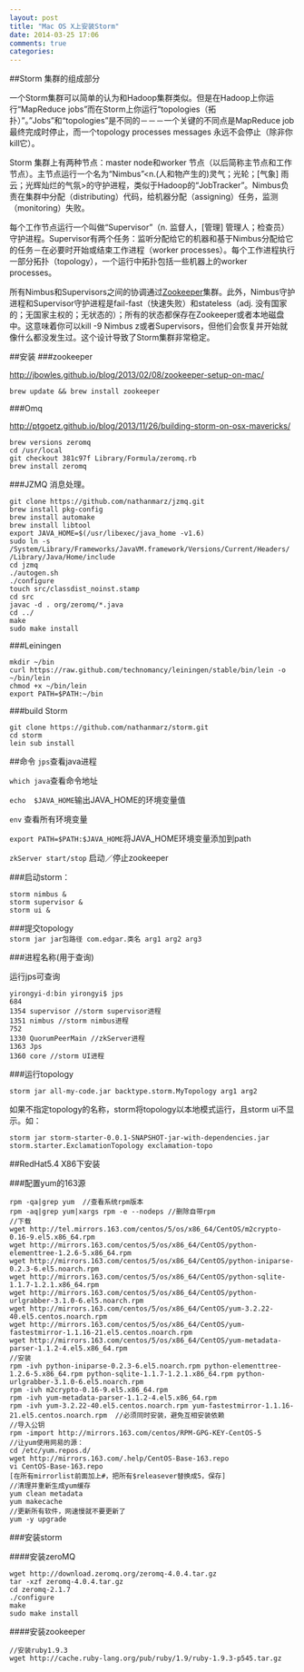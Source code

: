```yaml
---
layout: post
title: "Mac OS X上安装Storm"
date: 2014-03-25 17:06
comments: true
categories: 
---
```


##Storm 集群的组成部分

一个Storm集群可以简单的认为和Hadoop集群类似。但是在Hadoop上你运行“MapReduce jobs”而在Storm上你运行“topologies（拓扑）”。”Jobs”和“topologies”是不同的－－－一个关键的不同点是MapReduce job最终完成时停止，而一个topology processes messages 永远不会停止（除非你kill它）。<!--more-->    

Storm 集群上有两种节点：master node和worker 节点（以后简称主节点和工作节点）。主节点运行一个名为“Nimbus”<n.(人和物产生的)灵气；光轮；[气象] 雨云；光辉灿烂的气氛>的守护进程，类似于Hadoop的“JobTracker”。Nimbus负责在集群中分配（distributing）代码，给机器分配（assigning）任务，监测（monitoring）失败。   

每个工作节点运行一个叫做“Supervisor”（n. 监督人，[管理] 管理人；检查员）守护进程。Supervisor有两个任务：监听分配给它的机器和基于Nimbus分配给它的任务－在必要时开始或结束工作进程（worker processes）。每个工作进程执行一部分拓扑（topology），一个运行中拓扑包括一些机器上的worker processes。  



所有Nimbus和Supervisors之间的协调通过[Zookeeper](http://zookeeper.apache.org/)集群。此外，Nimbus守护进程和Supervisor守护进程是fail-fast（快速失败）和stateless（adj. 没有国家的；无国家主权的；无状态的）；所有的状态都保存在Zookeeper或者本地磁盘中。这意味着你可以kill  -9 Nimbus z或者Supervisors，但他们会恢复并开始就像什么都没发生过。这个设计导致了Storm集群非常稳定。   

##安装
###zookeeper  

http://jbowles.github.io/blog/2013/02/08/zookeeper-setup-on-mac/  


```
brew update && brew install zookeeper
```  


###Omq

http://ptgoetz.github.io/blog/2013/11/26/building-storm-on-osx-mavericks/   

```
brew versions zeromq
cd /usr/local
git checkout 381c97f Library/Formula/zeromq.rb
brew install zeromq
```  

###JZMQ
消息处理。

```
git clone https://github.com/nathanmarz/jzmq.git
brew install pkg-config
brew install automake
brew install libtool
export JAVA_HOME=$(/usr/libexec/java_home -v1.6)
sudo ln -s /System/Library/Frameworks/JavaVM.framework/Versions/Current/Headers/ /Library/Java/Home/include
cd jzmq
./autogen.sh
./configure
touch src/classdist_noinst.stamp
cd src
javac -d . org/zeromq/*.java
cd ../
make
sudo make install
```

###Leiningen  

``` 
mkdir ~/bin
curl https://raw.github.com/technomancy/leiningen/stable/bin/lein -o ~/bin/lein
chmod +x ~/bin/lein
export PATH=$PATH:~/bin
```

###build Storm

```
git clone https://github.com/nathanmarz/storm.git
cd storm
lein sub install
```


##命令
`jps`查看java进程

`which java`查看命令地址  

`echo  $JAVA_HOME`输出JAVA_HOME的环境变量值   

`env` 查看所有环境变量  

`export PATH=$PATH:$JAVA_HOME`将JAVA_HOME环境变量添加到path 

`zkServer start/stop` 启动／停止zookeeper

###启动storm：

```
storm nimbus &
storm supervisor &
storm ui &
```  


###提交topology  
`storm jar jar包路径 com.edgar.类名 arg1 arg2 arg3`  

###进程名称(用于查询)

运行jps可查询


```
yirongyi-d:bin yirongyi$ jps
684
1354 supervisor //storm supervisor进程
1351 nimbus //storm nimbus进程
752
1330 QuorumPeerMain //zkServer进程
1363 Jps
1360 core //storm UI进程
```

###运行topology

`storm jar all-my-code.jar backtype.storm.MyTopology arg1 arg2`

如果不指定topology的名称，storm将topology以本地模式运行，且storm ui不显示。如：

`storm jar storm-starter-0.0.1-SNAPSHOT-jar-with-dependencies.jar
storm.starter.ExclamationTopology exclamation-topo`

##RedHat5.4 X86下安装

###配置yum的163源

```
rpm -qa|grep yum  //查看系统rpm版本
rpm -aq|grep yum|xargs rpm -e --nodeps //删除自带rpm
//下载
wget http://tel.mirrors.163.com/centos/5/os/x86_64/CentOS/m2crypto-0.16-9.el5.x86_64.rpm
wget http://mirrors.163.com/centos/5/os/x86_64/CentOS/python-elementtree-1.2.6-5.x86_64.rpm
wget http://mirrors.163.com/centos/5/os/x86_64/CentOS/python-iniparse-0.2.3-6.el5.noarch.rpm
wget http://mirrors.163.com/centos/5/os/x86_64/CentOS/python-sqlite-1.1.7-1.2.1.x86_64.rpm
wget http://mirrors.163.com/centos/5/os/x86_64/CentOS/python-urlgrabber-3.1.0-6.el5.noarch.rpm
wget http://mirrors.163.com/centos/5/os/x86_64/CentOS/yum-3.2.22-40.el5.centos.noarch.rpm
wget http://mirrors.163.com/centos/5/os/x86_64/CentOS/yum-fastestmirror-1.1.16-21.el5.centos.noarch.rpm
wget http://mirrors.163.com/centos/5/os/x86_64/CentOS/yum-metadata-parser-1.1.2-4.el5.x86_64.rpm
//安装
rpm -ivh python-iniparse-0.2.3-6.el5.noarch.rpm python-elementtree-1.2.6-5.x86_64.rpm python-sqlite-1.1.7-1.2.1.x86_64.rpm python-urlgrabber-3.1.0-6.el5.noarch.rpm
rpm -ivh m2crypto-0.16-9.el5.x86_64.rpm
rpm -ivh yum-metadata-parser-1.1.2-4.el5.x86_64.rpm
rpm -ivh yum-3.2.22-40.el5.centos.noarch.rpm yum-fastestmirror-1.1.16-21.el5.centos.noarch.rpm  //必须同时安装，避免互相安装依赖
//导入公钥
rpm -import http://mirrors.163.com/centos/RPM-GPG-KEY-CentOS-5
//让yum使用网易的源：
cd /etc/yum.repos.d/
wget http://mirrors.163.com/.help/CentOS-Base-163.repo
vi CentOS-Base-163.repo
[在所有mirrorlist前面加上#，把所有$releasever替换成5，保存]
//清理并重新生成yum缓存
yum clean metadata
yum makecache
//更新所有软件，网速慢就不要更新了
yum -y upgrade
```

###安装storm

####安装zeroMQ

```
wget http://download.zeromq.org/zeromq-4.0.4.tar.gz
tar -xzf zeromq-4.0.4.tar.gz
cd zeromq-2.1.7
./configure
make
sudo make install
```

####安装zookeeper

```
//安装ruby1.9.3
wget http://cache.ruby-lang.org/pub/ruby/1.9/ruby-1.9.3-p545.tar.gz

```